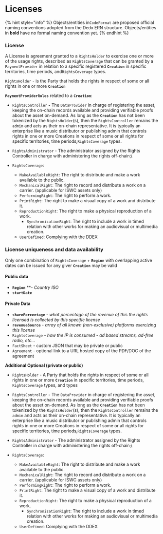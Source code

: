 # Licenses



{% hint style="info" %}
Objects/entities in`CodeFormat` are proposed official naming conventions adopted from the Dedx ERN structure. Objects/entities in **bold** have no formal naming convention yet.&#x20;
{% endhint %}

### **License**&#x20;

A License is agreement granted to a `RightsHolder` to exercise one or more of the usage rights, described as `RightsCoverage` that can be granted by a `PaymentProvider` in relation to a specific registered **`Creation`** in specific territories, time periods,  and`RightsCoverage` types.&#x20;

`RightsHolder` - is the Party that holds the rights in respect of some or all rights in one or more **`Creation`**&#x20;

**`PaymentProviderRoles`** related to a **`Creation`**:

* `RightsController` **-** The `DataProvider` in charge of registering the asset, keeping the on-chain records available and providing verifiable proofs about the asset on-demand. As long as the **`Creation`** has not been tokenized by the `RightsHolder`(s), then the `RightsController` remains the `admin` and acts as their on-chain representative. It is typically an enterprise like a music distributor or publishing admin that controls rights in one or more Creations in respect of some or all rights for specific territories, time periods,`RightsCoverage` types.
* `RightsAdministrator` - The administrator assigned by the Rights Controller in charge with administering the rights off-chain;\

* `RightsCoverage`:
  * `MakeAvailableRight`: The right to distribute and make a work available to the public.
  * `MechanicalRight`: The right to record and distribute a work on a carrier. (applicable for ISWC assets only)
  * `PerformingRight`: The right to perform a work.
  * `PrintRight`: The right to make a visual copy of a work and distribute it.
  * `ReproductionRight`: The right to make a physical reproduction of a work.
    * `SynchronizationRight`: The right to include a work in timed relation with other works for making an audiovisual or multimedia creation.
  * `UserDefined`: Complying with the DDEX



### **License uniqueness and data availability**

Only one combination of `RightsCoverage` + **`Region`** with overlapping active dates can be issued for any giver **`Creation`** may be valid&#x20;

#### Public data

* **`Region`** \*\*- _Country ISO_
* **`startDate`**

#### Private Data

* **`sharePercentage`** - _what percentage of the revenue of this the rights licensed is collected by this specific license_
* **`revenueSource`** _- array of all known (non-exclusive) platforms exercizing this license_
* `RightsCoverage` _- how the IP is consumed - ad based streams, ad-free radio, etc…_
* `FactSheet` - custom JSON that may be private or public
* `Agreement` - optional link to a URL hosted copy of the PDF/DOC of the agreement

**Additional Optional (private or public)**&#x20;

* `RightsHolder` - A Party that holds the rights in respect of some or all rights in one or more **`Creation`** in specific territories, time periods, `RightsCoverage` types, and types
* `RightsController` **-** The `DataProvider` in charge of registering the asset, keeping the on-chain records available and providing verifiable proofs about the asset on-demand. As long as the **`Creation`** has not been tokenized by the `RightsHolder`(s), then the `RightsController` remains the `admin` and acts as their on-chain representative. It is typically an enterprise like a music distributor or publishing admin that controls rights in one or more Creations in respect of some or all rights for specific territories, time periods,`RightsCoverage` types.
* `RightsAdministrator` - The administrator assigned by the Rights Controller in charge with administering the rights off-chain;\

* `RightsCoverage`:
  * `MakeAvailableRight`: The right to distribute and make a work available to the public.
  * `MechanicalRight`: The right to record and distribute a work on a carrier. (applicable for ISWC assets only)
  * `PerformingRight`: The right to perform a work.
  * `PrintRight`: The right to make a visual copy of a work and distribute it.
  * `ReproductionRight`: The right to make a physical reproduction of a work.
    * `SynchronizationRight`: The right to include a work in timed relation with other works for making an audiovisual or multimedia creation.
  * `UserDefined`: Complying with the DDEX
